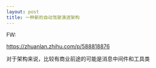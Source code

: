 ```yaml
---
layout: post
title: 一种新的自动驾驶演进架构
---
```


FW:

https://zhuanlan.zhihu.com/p/588818876

对于架构来说，比较有商业前途的可能是消息中间件和工具类

